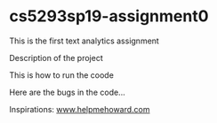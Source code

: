 # cs5293sp19-assignment0
This is the first text analytics assignment

Description of the project

This is how to run the coode

Here are the bugs in the code...


Inspirations:
www.helpmehoward.com
